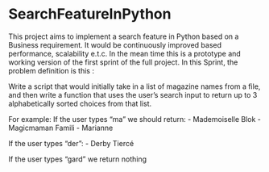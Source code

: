 # SearchFeatureInPython
This project aims to implement a search feature in Python based on a Business requirement. It would be continuously improved based performance, scalability e.t.c. In the mean time this is a prototype and working version of the first sprint of the full project. In this Sprint, the problem definition is this :

Write a script that would initially take in a list of magazine names from a file, and then write a function that uses the user’s search input to return up to 3 alphabetically sorted choices from that list. 
 
For example: If the user types “ma” we should return: - Mademoiselle Blok - Magicmaman Famili - Marianne 
 
If the user types “der”: - Derby Tiercé 
 
If the user types “gard” we return nothing 
